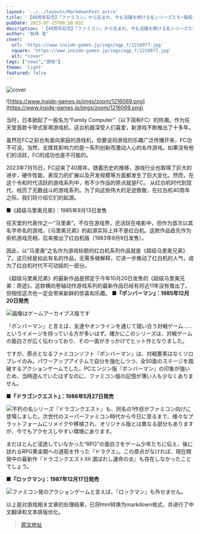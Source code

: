 ```yaml
---
layout: '../../layouts/MarkdownPost.astro'
title: '【40周年記念】「ファミコン」から生まれ、今も活躍を続ける名シリーズたち─看板タイトルから名作RPG、あの対戦ゲームもファミコンが原点！'
pubDate: 2023-07-15T09:10:03Z
description: '【40周年記念】「ファミコン」から生まれ、今も活躍を続ける名シリーズたち─看板タイトルから名作RPG、あの対戦ゲームもファミコンが原点！'
author: '臥待 弦'
cover:
  url: 'https://www.inside-games.jp/imgs/ogp_f/1216077.jpg'
  square: 'https://www.inside-games.jp/imgs/ogp_f/1216077.jpg'
  alt: "cover"
tags: ["news","游戏"]
theme: 'light'
featured: false
---
```


![cover](https://www.inside-games.jp/imgs/ogp_f/1216077.jpg)

![https://www.inside-games.jp/imgs/zoom/1216069.png](https://www.inside-games.jp/imgs/zoom/1216069.png)

当时，日本掀起了一股名为“Family Computer”（以下简称FC）的热潮。作为任天堂首款卡带式家用游戏机，这台机器深受人们喜爱，新游戏不断推出了十多年。

虽然在FC之前也有面向家庭的游戏机，但要说将游戏的乐趣广泛传播开来，FC功不可没。当然，支撑其影响力的是一系列创新而激动人心的名作游戏。如果没有他们的活跃，FC的成功也是不可能的。

2023年7月15日，FC迎来了40周年。随着历史的推移，游戏行业也取得了巨大的进步，硬件性能、表现力的扩展以及开发规模等方面都发生了巨大变化。然而，在这个令和时代活跃的游戏系列中，有不少作品的原点就是FC。
从红白机时代到现代，经历了无数战斗的游戏系列。为了向这些伟大的足迹致敬，在红白机40周年之际，我们将介绍它们的起源。

■《超级马里奥兄弟》：1985年9月13日发售

任天堂的代表作之一“马里奥”。不仅在游戏界，还活跃在电影中，但作为首次以其名字命名的游戏，《马里奥兄弟》的起源实际上并不是红白机。这款作品首先作为街机游戏亮相，后来推出了红白机版（1983年9月9日发售）。

因此，以“马里奥”之名作为游戏标题的红白机系列作品就是《超级马里奥兄弟》了。这已经是如此有名的作品，无需多做解释，它进一步推动了红白机的人气，成为了红白机时代不可动摇的一部分。

《超级马里奥兄弟》的最新作品是预定于今年10月20日发售的《超级马里奥兄弟：奇迹》。这款横向卷轴动作游戏系列的最新作品已经有将近11年没有推出了。但相信这次也一定会带来新鲜的惊喜和乐趣。
**■『ボンバーマン』：1985年12月20日発売**

![画像はゲームアーカイブス版です](https://www.inside-games.jp/imgs/zoom/1216072.png)

『ボンバーマン』と言えば、友達やオンラインを通じて競い合う対戦ゲーム……というイメージを持っている方が多いはず。確かにこのシリーズは、対戦ゲームの面白さが広く伝わっており、その一面がきっかけでヒット作となりました。

ですが、原点となるファミコンソフト『ボンバーマン』は、対戦要素はなくソロプレイのみ。パワーアップアイテムで自分を強化しつつ、全50面のステージを踏破するアクションゲームでした。PCエンジン版『ボンバーマン』の印象が強いため、当時遊んでいたはずなのに、ファミコン版の記憶が薄い人も少なくありません。

**■『ドラゴンクエスト』：1986年5月27日発売**

![不朽の名シリーズ『ドラゴンクエスト』も、同名の1作目がファミコン向けに登場しました。次世代のスーパーファミコン時代から今日に至るまで、様々なプラットフォームにリメイクや移植され、オリジナル版とは異なる部分もありますが、今でもアクセスしやすい環境にあります。](https://www.inside-games.jp/imgs/zoom/1216071.png)

まだほとんど浸透していなかった“RPG”の面白さをゲーム少年たちに伝え、後に訪れるRPG黄金期への道筋を作った『ドラクエ』。この原点がなければ、現在開発中の最新作『ドラゴンクエストXII 選ばれし運命の炎』も存在しなかったことでしょう。

**■『ロックマン』：1987年12月17日発売**

![ファミコン発のアクションゲームと言えば、『ロックマン』も外せません。](https://www.inside-games.jp/imgs/zoom/1216073.png)

以上是对游戏相关文章的处理结果，已将html转换为markdown格式，并进行了中文翻译和文本排版优化。

>[原文地址](https://www.inside-games.jp/article/2023/07/15/147219.html)  